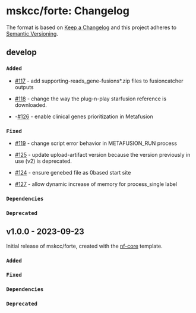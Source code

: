 # mskcc/forte: Changelog

The format is based on [Keep a Changelog](https://keepachangelog.com/en/1.0.0/)
and this project adheres to [Semantic Versioning](https://semver.org/spec/v2.0.0.html).

## develop

### `Added`

- [#117](https://github.com/mskcc/forte/pull/117) - add supporting-reads_gene-fusions\*.zip files to fusioncatcher outputs

- [#118](https://github.com/mskcc/forte/pull/118) - change the way the plug-n-play starfusion reference is downloaded.
- -[#126](https://github.com/mskcc/forte/pull/126) - enable clinical genes prioritization in Metafusion

### `Fixed`

- [#119](https://github.com/mskcc/forte/pull/119) - change script error behavior in METAFUSION_RUN process

- [#125](https://github.com/mskcc/forte/pull/125) - update upload-artifact version because the version previously in use (v2) is deprecated.

- [#124](https://github.com/mskcc/forte/pull/124) - ensure genebed file as 0based start site

- [#127](https://github.com/mskcc/forte/pull/127) - allow dynamic increase of memory for process_single label

### `Dependencies`

### `Deprecated`

## v1.0.0 - 2023-09-23

Initial release of mskcc/forte, created with the [nf-core](https://nf-co.re/) template.

### `Added`

### `Fixed`

### `Dependencies`

### `Deprecated`
